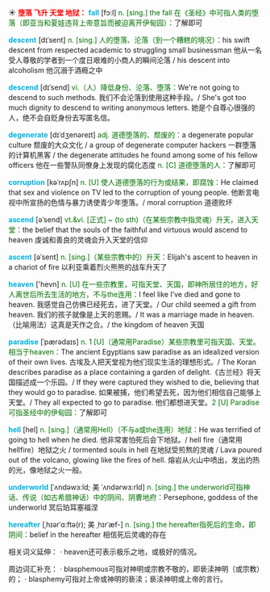 ☀ <font color="red">**堕落 飞升 天堂 地狱：**</font>
<font color="sky blue">**fall**</font> [fɔ:l] 
<font color="rgb(227, 108, 9)">n. [sing.] the fall 在《圣经》中可指人类的堕落（即亚当和夏娃违背上帝意旨而被迫离开伊甸园）：</font>了解即可
           
<font color="sky blue">**descent**</font> [dɪˈsent]
<font color="rgb(227, 108, 9)">n. [sing.] 人的堕落、沦落（到一个糟糕的境况）：</font>his swift descent from respected academic to struggling small businessman 他从一名受人尊敬的学者到一个度日艰难的小商人的瞬间沦落 / his descent into alcoholism 他沉溺于酒瘾之中
           
<font color="sky blue">**descend**</font> [dɪˈsend]
<font color="rgb(227, 108, 9)">vi.（人）降低身份、沦落、堕落：</font>We're not going to descend to such methods. 我们不会沦落到使用这种手段。/ She's got too much dignity to descend to writing anonymous letters. 她是个自尊心很强的人，绝不会自贬身份去写匿名信。
           
<font color="sky blue">**degenerate**</font> [dɪˈdʒenəreɪt]
<font color="rgb(227, 108, 9)">adj. 道德堕落的、颓废的：</font>a degenerate popular culture 颓废的大众文化 / a group of degenerate computer hackers 一群堕落的计算机黑客 / the degenerate attitudes he found among some of his fellow officers 他在一些警队同僚身上发现的腐化态度 <font color="rgb(227, 108, 9)">n. [C] 道德堕落的人：</font>了解即可

<font color="sky blue">**corruption**</font> [kəˈrʌpʃn]
<font color="rgb(227, 108, 9)">n. [U] 使人道德堕落的行为或结果，即腐蚀：</font>He claimed that sex and violence on TV led to the corruption of young people. 他断言电视中所宣扬的色情与暴力诱使青少年堕落。/ moral corruption 道德败坏
               
<font color="sky blue">**ascend**</font> [əˈsend]
<font color="rgb(227, 108, 9)">vt.&vi. [正式] ~ (to sth)（在某些宗教中指灵魂）升天，进入天堂：</font>the belief that the souls of the faithful and virtuous would ascend to heaven 虔诚和善良的灵魂会升入天堂的信仰
               
<font color="sky blue">**ascent**</font> [əˈsent]
<font color="rgb(227, 108, 9)">n. [sing.]（某些宗教中的）升天：</font>Elijah's ascent to heaven in a chariot of fire 以利亚乘着烈火熊熊的战车升天了
    
<font color="sky blue">**heaven**</font> ['hevn] 
<font color="rgb(227, 108, 9)">n. [U] 在一些宗教里，可指天堂、天国，即神所居住的地方，好人离世后所去生活的地方，不与the连用：</font>I feel like I’ve died and gone to heaven. 我感觉自己仿佛已经死去，进了天堂。/ Our child seemed a gift from heaven. 我们的孩子就像是上天的恩赐。/ It was a marriage made in heaven.（比喻用法）这真是天作之合。/ the kingdom of heaven 天国
                      
<font color="sky blue">**paradise**</font> [ˈpærədaɪs]
<font color="rgb(227, 108, 9)">n. 1 [U]（通常用Paradise）某些宗教里可指天国、天堂。相当于heaven：</font>The ancient Egyptians saw paradise as an idealized version of their own lives. 古埃及人把天堂视为他们现实生活的理想形式。/ The Koran describes paradise as a place containing a garden of delight.《古兰经》将天国描述成一个乐园。/ If they were captured they wished to die, believing that they would go to paradise. 如果被捕，他们希望去死，因为他们相信自己能够上天堂。/ They all expected to go to paradise. 他们都想进天堂。<font color="rgb(227, 108, 9)">2 [U] Paradise可指圣经中的伊甸园：</font>了解即可
    
<font color="sky blue">**hell**</font> [hel]
<font color="rgb(227, 108, 9)">n. [sing.]（通常用Hell）（不与a或the连用）地狱：</font>He was terrified of going to hell when he died. 他非常害怕死后会下地狱。/ hell fire（通常用hellfire）地狱之火 / tormented souls in hell 在地狱受煎熬的灵魂 / Lava poured out of the volcano, glowing like the fires of hell. 熔岩从火山中喷出，发出灼热的光，像地狱之火一般。
           
<font color="sky blue">**underworld**</font> [ˈʌndəwɜ:ld; 美 ˈʌndərwɜ:rld]
<font color="rgb(227, 108, 9)">n. [sing.] the underworld可指神话、传说（如古希腊神话）中的阴间、阴曹地府：</font>Persephone, goddess of the underworld 冥后珀耳塞福涅

<font color="sky blue">**hereafter**</font> [ˌhɪərˈɑ:ftə(r); 美 ˌhɪrˈæf-]
<font color="rgb(227, 108, 9)">n. [sing.] the hereafter指死后的生命，即阴间：</font>belief in the hereafter 相信死后灵魂的存在

相关词义延伸：
· heaven还可表示极乐之地，或极好的情况。

周边词汇补充：
· blasphemous可指对神明或宗教不敬的，即亵渎神明（或宗教）的；
· blasphemy可指对上帝或神明的亵渎；亵渎神明或上帝的言行。